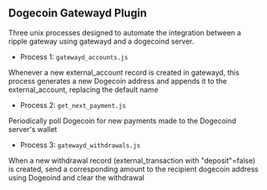 ## Dogecoin Gatewayd Plugin

Three unix processes designed to automate the integration between a ripple gateway using gatewayd and a dogecoind server.

- Process 1: `gatewayd_accounts.js`

Whenever a new external_account record is created in gatewayd, this process generates a new Dogecoin address and appends it to the external_account, replacing the default name

- Process 2:  `get_next_payment.js`

Periodically poll Dogecoin for new payments made to the Dogecoind server's wallet

- Process 3: `gatewayd_withdrawals.js`

When a new withdrawal record (external_transaction with "deposit"=false) is created, send a corresponding amount to the recipient dogecoin address using Dogeoind and clear the withdrawal

